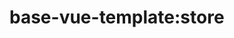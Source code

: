 <!--
 * @Author: maggot-code
 * @Date: 2021-01-04 17:54:24
 * @LastEditors: maggot-code
 * @LastEditTime: 2021-01-04 18:09:14
 * @Description: store README
-->
# base-vue-template:store